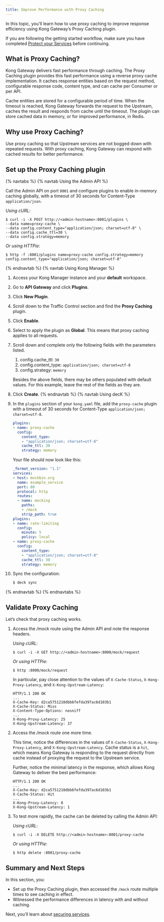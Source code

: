 ```yaml
---
title: Improve Performance with Proxy Caching
---
```


In this topic, you’ll learn how to use proxy caching to improve response efficiency using Kong Gateway’s Proxy Caching plugin.

If you are following the getting started workflow, make sure you have completed [Protect your Services](/getting-started-guide/{{page.kong_version}}/protect-services) before continuing.

## What is Proxy Caching?

Kong Gateway delivers fast performance through caching. The Proxy Caching plugin provides this fast performance using a reverse proxy cache implementation. It caches response entities based on the request method, configurable response code, content type, and can cache per Consumer or per API.

Cache entities are stored for a configurable period of time. When the timeout is reached, Kong Gateway forwards the request to the Upstream, caches the result and responds from cache until the timeout. The plugin can store cached data in memory, or for improved performance, in Redis.

## Why use Proxy Caching?

Use proxy caching so that Upstream services are not bogged down with repeated requests. With proxy caching, Kong Gateway can respond with cached results for better performance.

## Set up the Proxy Caching plugin

{% navtabs %}
{% navtab Using the Admin API %}

Call the Admin API on port `8001` and configure plugins to enable in-memory caching globally, with a timeout of 30 seconds for Content-Type `application/json`.

*Using cURL*:
```
$ curl -i -X POST http://<admin-hostname>:8001/plugins \
--data name=proxy-cache \
--data config.content_type="application/json; charset=utf-8" \
--data config.cache_ttl=30 \
--data config.strategy=memory
```

*Or using HTTPie*:
```
$ http -f :8001/plugins name=proxy-cache config.strategy=memory config.content_type="application/json; charset=utf-8"
```

{% endnavtab %}
{% navtab Using Kong Manager %}

1. Access your Kong Manager instance and your **default** workspace.

2. Go to **API Gateway** and click **Plugins**.

3. Click **New Plugin**.

4. Scroll down to the Traffic Control section and find the **Proxy Caching** plugin.

5. Click **Enable**.

6. Select to apply the plugin as **Global**. This means that proxy caching applies to all requests.

7. Scroll down and complete only the following fields with the parameters listed.
    1. config.cache_ttl: `30`
    2. config.content_type: `application/json; charset=utf-8`
    3. config.strategy: `memory`

    Besides the above fields, there may be others populated with default values. For this example, leave the rest of the fields as they are.

8. Click **Create**.
{% endnavtab %}
{% navtab Using decK %}

1. In the `plugins` section of your `kong.yaml` file, add the `proxy-cache`
plugin with a timeout of 30 seconds for Content-Type
`application/json; charset=utf-8`.

    ``` yaml
    plugins:
    - name: proxy-cache
      config:
        content_type:
        - "application/json; charset=utf-8"
        cache_ttl: 30
        strategy: memory
    ```

    Your file should now look like this:

    ``` yaml
    _format_version: "1.1"
    services:
    - host: mockbin.org
      name: example_service
      port: 80
      protocol: http
      routes:
      - name: mocking
        paths:
        - /mock
        strip_path: true
    plugins:
    - name: rate-limiting
      config:
        minute: 5
        policy: local
    - name: proxy-cache
      config:
        content_type:
        - "application/json; charset=utf-8"
        cache_ttl: 30
        strategy: memory
    ```

2. Sync the configuration:

    ```bash
    $ deck sync
    ```

{% endnavtab %}
{% endnavtabs %}


## Validate Proxy Caching

Let’s check that proxy caching works.

1. Access the */mock* route using the Admin API and note the response headers.

    *Using cURL*:
    ```
    $ curl -i -X GET http://<admin-hostname>:8000/mock/request
    ```

    *Or using HTTPie*:
    ```
    $ http :8000/mock/request
    ```

    In particular, pay close attention to the values of `X-Cache-Status`, `X-Kong-Proxy-Latency`, and `X-Kong-Upstream-Latency`:
    ```
    HTTP/1.1 200 OK
    ...
    X-Cache-Key: d2ca5751210dbb6fefda397ac6d103b1
    X-Cache-Status: Miss
    X-Content-Type-Options: nosniff
    ...
    X-Kong-Proxy-Latency: 25
    X-Kong-Upstream-Latency: 37

    ```

2. Access the */mock* route one more time.

    This time, notice the differences in the values of `X-Cache-Status`, `X-Kong-Proxy-Latency`, and `X-Kong-Upstream-Latency`. Cache status is a `hit`, which means Kong Gateway is responding to the request directly from cache instead of proxying the request to the Upstream service.

    Further, notice the minimal latency in the response, which allows Kong Gateway to deliver the best performance:

    ```
    HTTP/1.1 200 OK
    ...
    X-Cache-Key: d2ca5751210dbb6fefda397ac6d103b1
    X-Cache-Status: Hit
    ...
    X-Kong-Proxy-Latency: 0
    X-Kong-Upstream-Latency: 1
    ```

3. To test more rapidly, the cache can be deleted by calling the Admin API:

    *Using cURL*:
    ```
    $ curl -i -X DELETE http://<admin-hostname>:8001/proxy-cache
    ```
    *Or using HTTPie*:
    ```
    $ http delete :8001/proxy-cache
    ```

## Summary and Next Steps

In this section, you:

* Set up the Proxy Caching plugin, then accessed the `/mock` route multiple times to see caching in effect.
* Witnessed the performance differences in latency with and without caching.

Next, you’ll learn about [securing services](/getting-started-guide/{{page.kong_version}}/secure-services).
